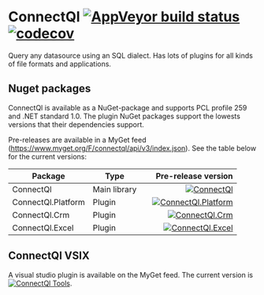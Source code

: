 # ConnectQl [![AppVeyor build status](https://ci.appveyor.com/api/projects/status/github/MaartenX/ConnectQl?branch=master&svg=true)](https://ci.appveyor.com/project/MaartenX/connectql) [![codecov](https://codecov.io/gh/MaartenX/ConnectQl/branch/development/graphs/badge.svg)](https://codecov.io/gh/MaartenX/ConnectQl)
Query any datasource using an SQL dialect. Has lots of plugins for all kinds of file formats and applications.

## Nuget packages
ConnectQl is available as a NuGet-package and supports PCL profile 259 and .NET standard 1.0.
The plugin NuGet packages support the lowests versions that their dependencies support.

Pre-releases are available in a MyGet feed (https://www.myget.org/F/connectql/api/v3/index.json). See the table below for the current versions:

|Package|Type||Pre-release version|
|-------|-|------:|-----------------:|
|ConnectQl|Main library||[![ConnectQl](https://img.shields.io/myget/connectql/vpre/ConnectQl.svg?label=myget)](https://www.myget.org/feed/connectql/package/nuget/ConnectQl)|
|ConnectQl.Platform|Plugin||[![ConnectQl.Platform](https://img.shields.io/myget/connectql/vpre/ConnectQl.Platform.svg?label=myget)](https://www.myget.org/feed/connectql/package/nuget/ConnectQl.Platform)|
|ConnectQl.Crm|Plugin||[![ConnectQl.Crm](https://img.shields.io/myget/connectql/vpre/ConnectQl.Crm.svg?label=myget)](https://www.myget.org/feed/connectql/package/nuget/ConnectQl.Crm)|
|ConnectQl.Excel|Plugin||[![ConnectQl.Excel](https://img.shields.io/myget/connectql/vpre/ConnectQl.Excel.svg?label=myget)](https://www.myget.org/feed/connectql/package/nuget/ConnectQl.Excel)|

## ConnectQl VSIX
A visual studio plugin is available on the MyGet feed. The current version is [![ConnectQl Tools](https://img.shields.io/myget/connectql/vpre/ConnectQl%20Tools.svg?label=myget)](https://www.myget.org/vsix/connectql/package/nuget/ConnectQl.Excel).
